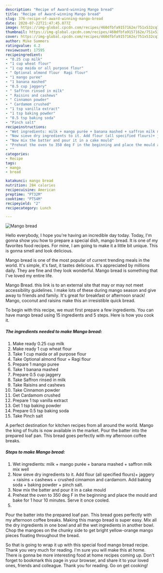 ```yaml
---
description: "Recipe of Award-winning Mango bread"
title: "Recipe of Award-winning Mango bread"
slug: 376-recipe-of-award-winning-mango-bread
date: 2020-07-22T21:47:45.077Z
image: https://img-global.cpcdn.com/recipes/460dfbfa9157162e/751x532cq70/mango-bread-recipe-main-photo.jpg
thumbnail: https://img-global.cpcdn.com/recipes/460dfbfa9157162e/751x532cq70/mango-bread-recipe-main-photo.jpg
cover: https://img-global.cpcdn.com/recipes/460dfbfa9157162e/751x532cq70/mango-bread-recipe-main-photo.jpg
author: Mike Summers
ratingvalue: 4.2
reviewcount: 17595
recipeingredient:
- "0.25 cup milk"
- "1 cup wheat flour"
- "1 cup maida or all purpose flour"
- " Optional almond flour  Ragi flour"
- "1 mango puree"
- "1 banana mashed"
- "0.5 cup jaggery"
- " Saffron rinsed in milk"
- " Raisins and cashews"
- " Cinnamon powder"
- " Cardamom crushed"
- "1 tsp vanilla extract"
- "1 tsp baking powder"
- "0.5 tsp baking soda"
- "Pinch salt"
recipeinstructions:
- "Wet ingredients: milk + mango purée + banana mashed + saffron milk mix well"
- "Now sieve dry ingredients to it. Add flour (all specified flours)+ jaggery + raisins + cashews + crushed cinnamon and cardamom. Add baking soda + baking powder + pinch salt."
- "Now mix the batter and pour it in a cake mould"
- "Preheat the oven to 350 deg F in the beginning and place the mould and bake for 1 hour 10 minutes. Serve it once cooled."
- ""
categories:
- Recipe
tags:
- mango
- bread

katakunci: mango bread 
nutrition: 284 calories
recipecuisine: American
preptime: "PT32M"
cooktime: "PT54M"
recipeyield: "2"
recipecategory: Lunch

---
```



![Mango bread](https://img-global.cpcdn.com/recipes/460dfbfa9157162e/751x532cq70/mango-bread-recipe-main-photo.jpg)

Hello everybody, I hope you're having an incredible day today. Today, I'm gonna show you how to prepare a special dish, mango bread. It is one of my favorites food recipes. For mine, I am going to make it a little bit unique. This is gonna smell and look delicious.

Mango bread is one of the most popular of current trending meals in the world. It's simple, it's fast, it tastes delicious. It's appreciated by millions daily. They are fine and they look wonderful. Mango bread is something that I've loved my entire life.

Mango Bread. this link is to an external site that may or may not meet accessibility guidelines. I make lots of these during mango season and give away to friends and family. It&#39;s great for breakfast or afternoon snack! Mango, coconut and raisins make this an irresistible quick bread.


To begin with this recipe, we must first prepare a few ingredients. You can have mango bread using 15 ingredients and 5 steps. Here is how you cook it.

<!--inarticleads1-->

##### The ingredients needed to make Mango bread:

1. Make ready 0.25 cup milk
1. Make ready 1 cup wheat flour
1. Take 1 cup maida or all purpose flour
1. Take  Optional almond flour + Ragi flour
1. Prepare 1 mango puree
1. Take 1 banana mashed
1. Prepare 0.5 cup jaggery
1. Take  Saffron rinsed in milk
1. Take  Raisins and cashews
1. Take  Cinnamon powder
1. Get  Cardamom crushed
1. Prepare 1 tsp vanilla extract
1. Get 1 tsp baking powder
1. Prepare 0.5 tsp baking soda
1. Take Pinch salt


A perfect destination for kitchen recipes from all around the world. Mango the king of fruits is now available in the market. Pour the batter into the prepared loaf pan. This bread goes perfectly with my afternoon coffee breaks. 

<!--inarticleads2-->

##### Steps to make Mango bread:

1. Wet ingredients: milk + mango purée + banana mashed + saffron milk mix well
1. Now sieve dry ingredients to it. Add flour (all specified flours)+ jaggery + raisins + cashews + crushed cinnamon and cardamom. Add baking soda + baking powder + pinch salt.
1. Now mix the batter and pour it in a cake mould
1. Preheat the oven to 350 deg F in the beginning and place the mould and bake for 1 hour 10 minutes. Serve it once cooled.
1. 


Pour the batter into the prepared loaf pan. This bread goes perfectly with my afternoon coffee breaks. Making this mango bread is super easy. Mix all the dry ingredients in one bowl and all the wet ingredients in another bowl. Chop the mangoes on the chunky side to get bright yellow-orange mango pieces floating throughout the bread. 

So that is going to wrap it up with this special food mango bread recipe. Thank you very much for reading. I'm sure you will make this at home. There is gonna be more interesting food at home recipes coming up. Don't forget to bookmark this page in your browser, and share it to your loved ones, friends and colleague. Thank you for reading. Go on get cooking!
